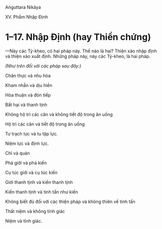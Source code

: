 Aṅguttara Nikāya

XV. Phẩm Nhập Ðịnh

# 1–17. Nhập Ðịnh (hay Thiền chứng)

—Này các Tỷ-kheo, có hai pháp này. Thế nào là hai? Thiện xảo nhập định và thiện xảo xuất định. Những pháp này, này các Tỷ-kheo, là hai pháp.

_(Như trên đối với các pháp sau đây:)_

Chân thực và nhu hòa

Kham nhẫn và dịu hiền

Hòa thuận và đón tiếp

Bất hại và thanh tịnh

Không hộ trì các căn và không tiết độ trong ăn uống

Hộ trì các căn và tiết độ trong ăn uống

Tư trạch lực và tu tập lực.

Niệm lực và định lực.

Chỉ và quán

Phá giới và phá kiến

Cụ túc giới và cụ túc kiến

Giới thanh tịnh và kiến thanh tịnh

Kiến thanh tịnh và tinh tấn như kiến

Không biết đủ đối với các thiện pháp và không thiên về tinh tấn

Thất niệm và không tỉnh giác

Niệm và tỉnh giác.


